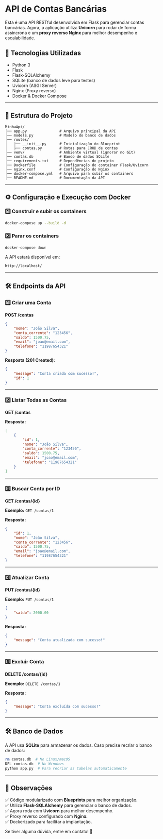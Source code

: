 # API de Contas Bancárias

Esta é uma API RESTful desenvolvida em Flask para gerenciar contas bancárias. Agora, a aplicação utiliza **Uvicorn** para rodar de forma assíncrona e um **proxy reverso Nginx** para melhor desempenho e escalabilidade.

## 🚀 Tecnologias Utilizadas
- Python 3
- Flask
- Flask-SQLAlchemy
- SQLite (banco de dados leve para testes)
- Uvicorn (ASGI Server)
- Nginx (Proxy reverso)
- Docker & Docker Compose

---

## 📁 Estrutura do Projeto
```
MinhaApi/
│── app.py               # Arquivo principal da API
│── models.py            # Modelo do banco de dados
│── routes/
│   ├── __init__.py      # Inicialização do Blueprint
│   ├── contas.py        # Rotas para CRUD de contas
│── venv/                # Ambiente virtual (ignorar no Git)
│── contas.db            # Banco de dados SQLite
│── requirements.txt     # Dependências do projeto
│── Dockerfile           # Configuração do container Flask/Uvicorn
│── nginx.conf           # Configuração do Nginx
│── docker-compose.yml   # Arquivo para subir os containers
│── README.md            # Documentação da API
```

---

## ⚙️ Configuração e Execução com Docker

### 1️⃣ Construir e subir os containers
```bash
docker-compose up --build -d
```

### 2️⃣ Parar os containers
```bash
docker-compose down
```

A API estará disponível em:
```
http://localhost/
```

---

## 🛠 Endpoints da API

### 1️⃣ Criar uma Conta
**POST /contas**
```json
{
    "nome": "João Silva",
    "conta_corrente": "123456",
    "saldo": 1500.75,
    "email": "joao@email.com",
    "telefone": "11987654321"
}
```
**Resposta (201 Created):**
```json
{
    "message": "Conta criada com sucesso!",
    "id": 1
}
```

---

### 2️⃣ Listar Todas as Contas
**GET /contas**

**Resposta:**
```json
[
    {
        "id": 1,
        "nome": "João Silva",
        "conta_corrente": "123456",
        "saldo": 1500.75,
        "email": "joao@email.com",
        "telefone": "11987654321"
    }
]
```

---

### 3️⃣ Buscar Conta por ID
**GET /contas/{id}**

**Exemplo:**
`GET /contas/1`

**Resposta:**
```json
{
    "id": 1,
    "nome": "João Silva",
    "conta_corrente": "123456",
    "saldo": 1500.75,
    "email": "joao@email.com",
    "telefone": "11987654321"
}
```

---

### 4️⃣ Atualizar Conta
**PUT /contas/{id}**

**Exemplo:**
`PUT /contas/1`
```json
{
    "saldo": 2000.00
}
```
**Resposta:**
```json
{
    "message": "Conta atualizada com sucesso!"
}
```

---

### 5️⃣ Excluir Conta
**DELETE /contas/{id}**

**Exemplo:**
`DELETE /contas/1`

**Resposta:**
```json
{
    "message": "Conta excluída com sucesso!"
}
```

---

## 🛠 Banco de Dados
A API usa **SQLite** para armazenar os dados. Caso precise recriar o banco de dados:
```bash
rm contas.db  # No Linux/macOS
DEL contas.db  # No Windows
python app.py  # Para recriar as tabelas automaticamente
```

---

## 📌 Observações
✅ Código modularizado com **Blueprints** para melhor organização.  
✅ Utiliza **Flask-SQLAlchemy** para gerenciar o banco de dados.  
✅ Agora roda com **Uvicorn** para melhor desempenho.  
✅ Proxy reverso configurado com **Nginx**.  
✅ Dockerizado para facilitar a implantação.  

Se tiver alguma dúvida, entre em contato! 🚀


